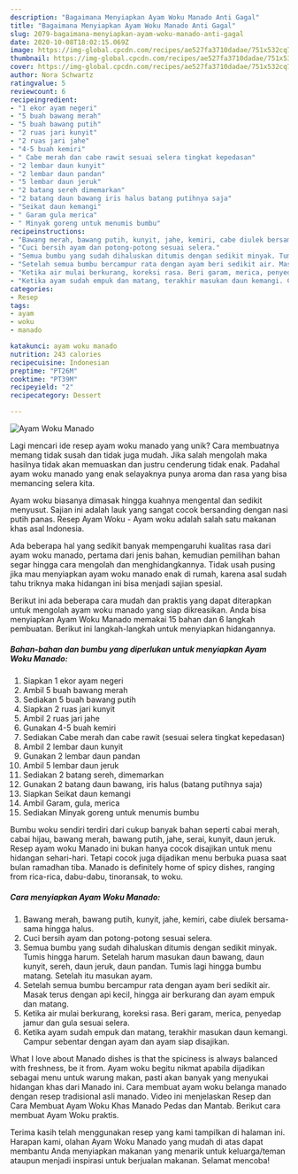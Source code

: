 ```yaml
---
description: "Bagaimana Menyiapkan Ayam Woku Manado Anti Gagal"
title: "Bagaimana Menyiapkan Ayam Woku Manado Anti Gagal"
slug: 2079-bagaimana-menyiapkan-ayam-woku-manado-anti-gagal
date: 2020-10-08T18:02:15.069Z
image: https://img-global.cpcdn.com/recipes/ae527fa3710dadae/751x532cq70/ayam-woku-manado-foto-resep-utama.jpg
thumbnail: https://img-global.cpcdn.com/recipes/ae527fa3710dadae/751x532cq70/ayam-woku-manado-foto-resep-utama.jpg
cover: https://img-global.cpcdn.com/recipes/ae527fa3710dadae/751x532cq70/ayam-woku-manado-foto-resep-utama.jpg
author: Nora Schwartz
ratingvalue: 5
reviewcount: 6
recipeingredient:
- "1 ekor ayam negeri"
- "5 buah bawang merah"
- "5 buah bawang putih"
- "2 ruas jari kunyit"
- "2 ruas jari jahe"
- "4-5 buah kemiri"
- " Cabe merah dan cabe rawit sesuai selera tingkat kepedasan"
- "2 lembar daun kunyit"
- "2 lembar daun pandan"
- "5 lembar daun jeruk"
- "2 batang sereh dimemarkan"
- "2 batang daun bawang iris halus batang putihnya saja"
- "Seikat daun kemangi"
- " Garam gula merica"
- " Minyak goreng untuk menumis bumbu"
recipeinstructions:
- "Bawang merah, bawang putih, kunyit, jahe, kemiri, cabe diulek bersama-sama hingga halus."
- "Cuci bersih ayam dan potong-potong sesuai selera."
- "Semua bumbu yang sudah dihaluskan ditumis dengan sedikit minyak. Tumis hingga harum. Setelah harum masukan daun bawang, daun kunyit, sereh, daun jeruk, daun pandan. Tumis lagi hingga bumbu matang. Setelah itu masukan ayam."
- "Setelah semua bumbu bercampur rata dengan ayam beri sedikit air. Masak terus dengan api kecil, hingga air berkurang dan ayam empuk dan matang."
- "Ketika air mulai berkurang, koreksi rasa. Beri garam, merica, penyedap jamur dan gula sesuai selera."
- "Ketika ayam sudah empuk dan matang, terakhir masukan daun kemangi. Campur sebentar dengan ayam dan ayam siap disajikan."
categories:
- Resep
tags:
- ayam
- woku
- manado

katakunci: ayam woku manado 
nutrition: 243 calories
recipecuisine: Indonesian
preptime: "PT26M"
cooktime: "PT39M"
recipeyield: "2"
recipecategory: Dessert

---
```



![Ayam Woku Manado](https://img-global.cpcdn.com/recipes/ae527fa3710dadae/751x532cq70/ayam-woku-manado-foto-resep-utama.jpg)

Lagi mencari ide resep ayam woku manado yang unik? Cara membuatnya memang tidak susah dan tidak juga mudah. Jika salah mengolah maka hasilnya tidak akan memuaskan dan justru cenderung tidak enak. Padahal ayam woku manado yang enak selayaknya punya aroma dan rasa yang bisa memancing selera kita.

Ayam woku biasanya dimasak hingga kuahnya mengental dan sedikit menyusut. Sajian ini adalah lauk yang sangat cocok bersanding dengan nasi putih panas. Resep Ayam Woku - Ayam woku adalah salah satu makanan khas asal Indonesia.

Ada beberapa hal yang sedikit banyak mempengaruhi kualitas rasa dari ayam woku manado, pertama dari jenis bahan, kemudian pemilihan bahan segar hingga cara mengolah dan menghidangkannya. Tidak usah pusing jika mau menyiapkan ayam woku manado enak di rumah, karena asal sudah tahu triknya maka hidangan ini bisa menjadi sajian spesial.


Berikut ini ada beberapa cara mudah dan praktis yang dapat diterapkan untuk mengolah ayam woku manado yang siap dikreasikan. Anda bisa menyiapkan Ayam Woku Manado memakai 15 bahan dan 6 langkah pembuatan. Berikut ini langkah-langkah untuk menyiapkan hidangannya.

<!--inarticleads1-->

##### Bahan-bahan dan bumbu yang diperlukan untuk menyiapkan Ayam Woku Manado:

1. Siapkan 1 ekor ayam negeri
1. Ambil 5 buah bawang merah
1. Sediakan 5 buah bawang putih
1. Siapkan 2 ruas jari kunyit
1. Ambil 2 ruas jari jahe
1. Gunakan 4-5 buah kemiri
1. Sediakan  Cabe merah dan cabe rawit (sesuai selera tingkat kepedasan)
1. Ambil 2 lembar daun kunyit
1. Gunakan 2 lembar daun pandan
1. Ambil 5 lembar daun jeruk
1. Sediakan 2 batang sereh, dimemarkan
1. Gunakan 2 batang daun bawang, iris halus (batang putihnya saja)
1. Siapkan Seikat daun kemangi
1. Ambil  Garam, gula, merica
1. Sediakan  Minyak goreng untuk menumis bumbu


Bumbu woku sendiri terdiri dari cukup banyak bahan seperti cabai merah, cabai hijau, bawang merah, bawang putih, jahe, serai, kunyit, daun jeruk. Resep ayam woku Manado ini bukan hanya cocok disajikan untuk menu hidangan sehari-hari. Tetapi cocok juga dijadikan menu berbuka puasa saat bulan ramadhan tiba. Manado is definitely home of spicy dishes, ranging from rica-rica, dabu-dabu, tinoransak, to woku. 

<!--inarticleads2-->

##### Cara menyiapkan Ayam Woku Manado:

1. Bawang merah, bawang putih, kunyit, jahe, kemiri, cabe diulek bersama-sama hingga halus.
1. Cuci bersih ayam dan potong-potong sesuai selera.
1. Semua bumbu yang sudah dihaluskan ditumis dengan sedikit minyak. Tumis hingga harum. Setelah harum masukan daun bawang, daun kunyit, sereh, daun jeruk, daun pandan. Tumis lagi hingga bumbu matang. Setelah itu masukan ayam.
1. Setelah semua bumbu bercampur rata dengan ayam beri sedikit air. Masak terus dengan api kecil, hingga air berkurang dan ayam empuk dan matang.
1. Ketika air mulai berkurang, koreksi rasa. Beri garam, merica, penyedap jamur dan gula sesuai selera.
1. Ketika ayam sudah empuk dan matang, terakhir masukan daun kemangi. Campur sebentar dengan ayam dan ayam siap disajikan.


What I love about Manado dishes is that the spiciness is always balanced with freshness, be it from. Ayam woku begitu nikmat apabila dijadikan sebagai menu untuk warung makan, pasti akan banyak yang menyukai hidangan khas dari Manado ini. Cara membuat ayam woku belanga manado dengan resep tradisional asli manado. Video ini menjelaskan Resep dan Cara Membuat Ayam Woku Khas Manado Pedas dan Mantab. Berikut cara membuat Ayam Woku praktis. 

Terima kasih telah menggunakan resep yang kami tampilkan di halaman ini. Harapan kami, olahan Ayam Woku Manado yang mudah di atas dapat membantu Anda menyiapkan makanan yang menarik untuk keluarga/teman ataupun menjadi inspirasi untuk berjualan makanan. Selamat mencoba!
